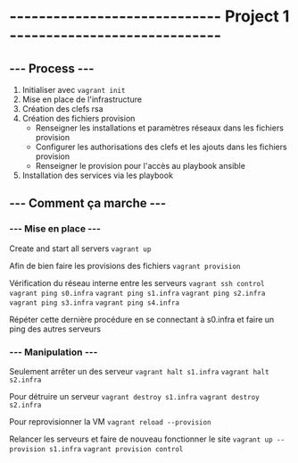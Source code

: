 # ----------------------------- Project 1 -----------------------------

## --- Process ---
1. Initialiser avec `vagrant init`
2. Mise en place de l'infrastructure
3. Création des clefs rsa
4. Création des fichiers provision
    * Renseigner les installations et paramètres réseaux dans les fichiers provision
    * Configurer les authorisations des clefs et les ajouts dans les fichiers provision
    * Renseigner le provision pour l'accès au playbook ansible
5. Installation des services via les playbook

## --- Comment ça marche ---

### --- Mise en place ---
Create and start all servers
`vagrant up`

Afin de bien faire les provisions des fichiers
`vagrant provision`

Vérification du réseau interne entre les serveurs
`vagrant ssh control`
`vagrant ping s0.infra`
`vagrant ping s1.infra`
`vagrant ping s2.infra`
`vagrant ping s3.infra`
`vagrant ping s4.infra`

Répéter cette dernière procédure en se connectant à s0.infra et faire un ping des autres serveurs

### --- Manipulation ---
Seulement arrêter un des serveur
`vagrant halt s1.infra`
`vagrant halt s2.infra`

Pour détruire un serveur
`vagrant destroy s1.infra`
`vagrant destroy s2.infra`

Pour reprovisionner la VM
`vagrant reload --provision`

Relancer les serveurs et faire de nouveau fonctionner le site
`vagrant up --provision s1.infra`
`vagrant provision control`


